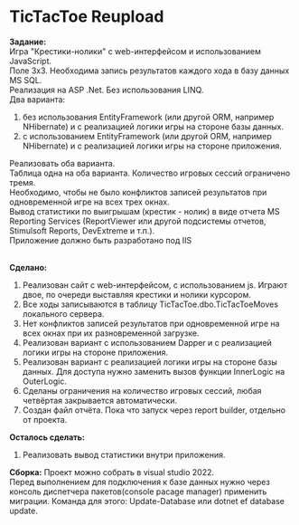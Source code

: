 # TicTacToe Reupload

<b>Задание:</b>  
Игра "Крестики-нолики" с web-интерфейсом и использованием JavaScript.  
Поле 3х3. Необходима запись результатов каждого хода в базу данных MS SQL.  
Реализация на ASP .Net. Без использования LINQ.  
Два варианта:  
1. без использования EntityFramework (или другой ORM, например NHibernate) и с реализацией логики игры на стороне базы данных.  
2. с использованием EntityFramework (или другой ORM, например NHibernate) и с реализацией логики игры на стороне приложения.

Реализовать оба варианта.  
Таблица одна на оба варианта. Количество игровых сессий ограничено тремя.  
Необходимо, чтобы не было конфликтов записей результатов при одновременной игре на всех трех окнах.  
Вывод статистики по выигрышам (крестик - нолик) в виде отчета MS Reporting Services (ReportViewer или другой подсистемы отчетов, Stimulsoft Reports, DevExtreme и т.п.).  
Приложение должно быть разработано под IIS

\
<b>Сделано:</b>
1. Реализован сайт с web-интерфейсом, с использованием js. Играют двое, по очереди выставляя крестики и нолики курсором.
2. Все ходы записываются в таблицу TicTacToe.dbo.TicTacToeMoves локального сервера.
3. Нет конфликтов записей результатов при одновременной игре на всех окнах при их разновременной загрузке.
4. Реализован вариант с использованием Dapper и с реализацией логики игры на стороне приложения.
5. Реализован вариант с реализацией логики игры на стороне базы данных. Для доступа нужно заменить вызов функции InnerLogic на OuterLogic.
6. Сделаны ограничения на количество игровых сессий, любая четвёртая закрывается автоматически.
7. Создан файл отчёта. Пока что запуск через report builder, отдельно от проекта.

<b>Осталось сделать:</b>
1. Реализовать вывод статистики внутри приложения.

<b>Сборка:</b>
Проект можно собрать в visual studio 2022.  
Перед выполнением для подключения к базе данных нужно через консоль диспетчера пакетов(console pacage manager) применить миграции. Команда для этого: Update-Database или dotnet ef database update.
